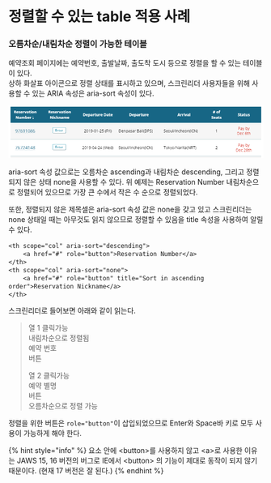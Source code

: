 # 정렬할 수 있는 table 적용 사례

### 오름차순/내림차순 정렬이 가능한 테이블

예약조회 페이지에는 예약번호, 출발날짜, 출도착 도시 등으로 정렬을 할 수 있는 테이블이 있다.  
상하 화살표 아이콘으로 정렬 상태를 표시하고 있으며, 스크린리더 사용자들을 위해 사용할 수 있는 ARIA 속성은 aria-sort 속성이 있다. 

![](../../.gitbook/assets/image%20%284%29.png)

aria-sort 속성 값으로는 오름차순 ascending과 내림차순 descending, 그리고 정렬되지 않은 상태 none을 사용할 수 있다.  위 예제는 Reservation Number 내림차순으로 정렬되어 있으므로 가장 큰 수에서 작은 수 순으로 정렬되었다.

또한, 정렬되지 않은 제목셀은 aria-sort 속성 값은 none을 갖고 있고 스크린리더는 none 상태일 때는 아무것도 읽지 않으므로 정렬할 수 있음을 title 속성을 사용하여 알릴 수 있다.

```markup
<th scope="col" aria-sort="descending">
    <a href="#" role="button">Reservation Number</a>
</th>
<th scope="col" aria-sort="none">
    <a href="#" role="button" title="Sort in ascending order">Reservation Nickname</a>
</th>
```

스크린리더로 들어보면 아래와 같이 읽는다.

> 열 1 클릭가능   
> 내림차순으로 정렬됨   
> 예약 번호   
> 버튼  
>   
> 열 2 클릭가능  
> 예약 별명  
> 버튼  
> 오름차순으로 정렬 가능

정렬을 위한 버튼은 `role="button"`이 삽입되었으므로 Enter와 Space바 키로 모두 사용이 가능하게 해야 한다.

{% hint style="info" %}
요소 안에 &lt;button&gt;를 사용하지 않고 &lt;a&gt;로 사용한 이유는 JAWS 15, 16 버전의 버그로 IE에서  &lt;button&gt; 의 기능이 제대로 동작이 되지 않기 때문이다. \(현재 17 버전은 잘 된다.\)
{% endhint %}



